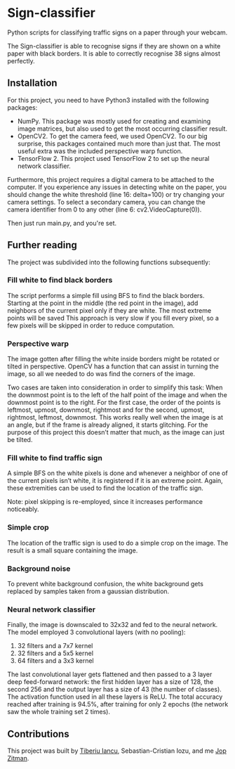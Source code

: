 # Sign-classifier
Python scripts for classifying traffic signs on a paper through your webcam.

The Sign-classifier is able to recognise signs if they are shown on a white paper with black borders. It is able to correctly recognise 38 signs almost perfectly.

## Installation
For this project, you need to have Python3 installed with the following packages:
* NumPy. This package was mostly used for creating and examining image matrices, but also used to get the most occurring classifier result.
* OpenCV2. To get the camera feed, we used OpenCV2. To our big surprise, this packages contained much more than just that. The most useful extra was the included perspective warp function.
* TensorFlow 2. This project used TensorFlow 2 to set up the neural network classifier.

Furthermore, this project requires a digital camera to be attached to the computer. If you experience any issues in detecting white on the paper, you should change the white threshold (line 16: delta=100) or try changing your camera settings. To select a secondary camera, you can change the camera identifier from 0 to any other (line 6: cv2.VideoCapture(0)).

Then just run main.py, and you're set.

## Further reading
The project was subdivided into the following functions subsequently:

### Fill white to find black borders
The script performs a simple fill using BFS to find the black borders. Starting at the point in the middle (the red point in the image), add neighbors of the current pixel only if they are white. The most extreme points will be saved This approach is very slow if you fill every pixel, so a few pixels will be skipped in order to reduce computation.

### Perspective warp
The image gotten after filling the white inside borders might be rotated or tilted in perspective. OpenCV has a function that can assist in turning the image, so all we needed to do was find the corners of the image.

Two cases are taken into consideration in order to simplify this task: When the downmost point is to the left of the half point of the image and when the downmost point is to the right. For the first case, the order of the points is leftmost, upmost, downmost, rightmost and for the second, upmost, rightmost, leftmost, downmost. This works really well when the image is at an angle, but if the frame is already aligned, it starts glitching. For the purpose of this project this doesn’t matter that much, as the image can just be tilted.

### Fill white to find traffic sign
A simple BFS on the white pixels is done and whenever a neighbor of one of the current pixels isn’t white, it is registered if it is an extreme point. Again, these extremities can be used to find the location of the traffic sign.

Note: pixel skipping is re-employed, since it increases performance noticeably.

### Simple crop
The location of the traffic sign is used to do a simple crop on the image. The result is a small square containing the image.

### Background noise
To prevent white background confusion, the white background gets replaced by samples taken from a gaussian distribution.

### Neural network classifier
Finally, the image is downscaled to 32x32 and fed to the neural network. The model employed 3 convolutional layers (with no pooling):
1. 32 filters and a 7x7 kernel
2. 32 filters and a 5x5 kernel
3. 64 filters and a 3x3 kernel

The last convolutional layer gets flattened and then passed to a 3 layer deep feed-forward network: the first hidden layer has a size of 128, the second 256 and the output layer has a size of 43 (the number of classes). The activation function used in all these layers is ReLU. The total accuracy reached after training is 94.5%, after training for only 2 epochs (the network saw the whole training set 2 times).

## Contributions
This project was built by [Tiberiu Iancu](https://github.com/tiberiuiancu), Sebastian-Cristian Iozu, and me [Jop Zitman](https://github.com/EndPositive).

